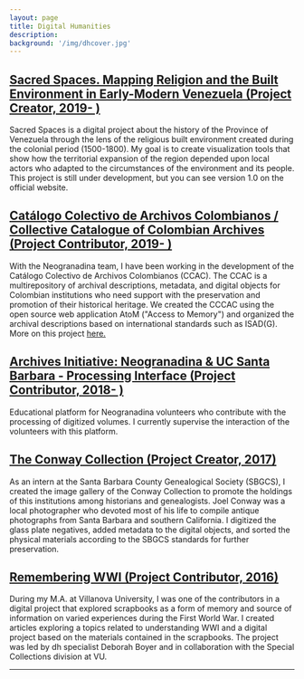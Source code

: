 ```yaml
---
layout: page
title: Digital Humanities
description:
background: '/img/dhcover.jpg'
---
```


## [Sacred Spaces. Mapping Religion and the Built Environment in Early-Modern Venezuela (Project Creator, 2019- )](https://andreinasoto.github.io/mapping-venezuela/)
  Sacred Spaces is a digital project about the history of the Province of Venezuela through the lens of the religious built environment created during the colonial period (1500-1800). My goal is to create visualization tools that show how the territorial expansion of the region depended upon local actors who adapted to the circumstances of the environment and its people. This project is still under development, but you can see version 1.0 on the official website.


## [Catálogo Colectivo de Archivos Colombianos / Collective Catalogue of Colombian Archives (Project Contributor, 2019- )](https://ccac.neogranadina.org/)
  With the Neogranadina team, I have been working in the development of the Catálogo Colectivo de Archivos Colombianos (CCAC). The CCAC is a multirepository of archival descriptions, metadata, and digital objects for Colombian institutions who need support with the preservation and promotion of their historical heritage. We created the CCCAC using the open source web application AtoM ("Access to Memory") and organized the archival descriptions based on international standards such as ISAD(G). More on this project [here.](https://neogranadina.org/projects/ccac)


## [Archives Initiative: Neogranadina & UC Santa Barbara - Processing Interface (Project Contributor, 2018- ) ](https://neogranadina.org/procesamiento/0-empieza-aca)
  Educational platform for Neogranadina volunteers who contribute with the processing of digitized volumes. I currently supervise the interaction of the volunteers with this platform.


## [The Conway Collection (Project Creator, 2017)](https://sbgen.org/gallery.php?cid=5&sid=1)
  As an intern at the Santa Barbara County Genealogical Society (SBGCS), I created the image gallery of the Conway Collection to promote the holdings of this institutions among historians and genealogists. Joel Conway was a local photographer who devoted most of his life to compile antique photographs from Santa Barbara and southern California. I digitized the glass plate negatives, added metadata to the digital objects, and sorted the physical materials according to the SBGCS standards for further preservation.


## [Remembering WWI (Project Contributor, 2016)](https://rememberingwwi.villanova.edu/)
  During my M.A. at Villanova University, I was one of the contributors in a digital project that explored scrapbooks as a form of memory and source of information on varied experiences during the First World War. I created articles exploring a topics related to understanding WWI and a digital project based on the materials contained in the scrapbooks. The project was led by dh specialist Deborah Boyer and in collaboration with the Special Collections division at VU.

---
